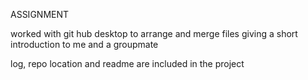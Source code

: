 ASSIGNMENT

worked with git hub desktop to arrange and merge files giving a short introduction 
to me and a groupmate

log, repo location and readme are included in the project

